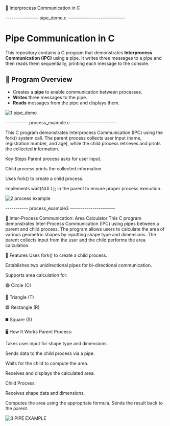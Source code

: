 📂 Interprocess Communication in C


---------------- pipe_demo.c ----------------------------

# Pipe Communication in C

This repository contains a C program that demonstrates **Interprocess Communication (IPC)** using a pipe. 
It writes three messages to a pipe and then reads them sequentially, printing each message to the console.

## 📜 Program Overview
- Creates a **pipe** to enable communication between processes.
- **Writes** three messages to the pipe.
- **Reads** messages from the pipe and displays them.

![1 pipe_demo](https://github.com/user-attachments/assets/5f69597b-360a-4471-af22-1e3e410ab429)


----------- process_example.c ----------------------

This C program demonstrates Interprocess Communication (IPC) using the fork() system call. 
The parent process collects user input (name, registration number, and age), 
while the child process retrieves and prints the collected information.

Key Steps
Parent process asks for user input.

Child process prints the collected information.

Uses fork() to create a child process.

Implements wait(NULL); in the parent to ensure proper process execution.

![2 process example](https://github.com/user-attachments/assets/58d0483a-c2ab-4440-ad20-2148aa49c0fc)


----------- process_example3 ----------------------

🧮 Inter-Process Communication: Area Calculator
This C program demonstrates Inter-Process Communication (IPC) using pipes between a parent and child process. The program allows users to calculate the area of various geometric shapes by inputting shape type and dimensions. The parent collects input from the user and the child performs the area calculation.

🔧 Features
Uses fork() to create a child process.

Establishes two unidirectional pipes for bi-directional communication.

Supports area calculation for:

🟢 Circle (C)

🔺 Triangle (T)

🟦 Rectangle (R)

◼️ Square (S)

🖥️ How It Works
Parent Process:

Takes user input for shape type and dimensions.

Sends data to the child process via a pipe.

Waits for the child to compute the area.

Receives and displays the calculated area.

Child Process:

Receives shape data and dimensions.

Computes the area using the appropriate formula.
Sends the result back to the parent.


![3 PIPE EXAMPLE](https://github.com/user-attachments/assets/152a3927-0f40-4521-8958-5e3fe4671565)

